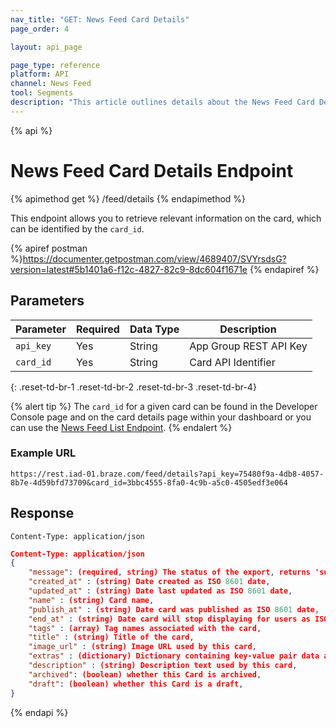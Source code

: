 ```yaml
---
nav_title: "GET: News Feed Card Details"
page_order: 4

layout: api_page

page_type: reference
platform: API
channel: News Feed
tool: Segments
description: "This article outlines details about the News Feed Card Details endpoint."
---
```

{% api %}
# News Feed Card Details Endpoint
{% apimethod get %}
/feed/details
{% endapimethod %}

This endpoint allows you to retrieve relevant information on the card, which can be identified by the `card_id`.

{% apiref postman %}https://documenter.getpostman.com/view/4689407/SVYrsdsG?version=latest#5b1401a6-f12c-4827-82c9-8dc604f1671e {% endapiref %}

## Parameters

| Parameter | Required | Data Type | Description            |
| --------- | -------- | --------- | ---------------------- |
| `api_key` | Yes      | String    | App Group REST API Key |
| `card_id` | Yes      | String    | Card API Identifier    |
{: .reset-td-br-1 .reset-td-br-2 .reset-td-br-3  .reset-td-br-4}

{% alert tip %}
The `card_id` for a given card can be found in the Developer Console page and on the card details page within your dashboard or you can use the [News Feed List Endpoint]({{site.baseurl}}/api/endpoints/export/news_feed/get_news_feed_cards/).
{% endalert %}

### Example URL
`https://rest.iad-01.braze.com/feed/details?api_key=75480f9a-4db8-4057-8b7e-4d59bfd73709&card_id=3bbc4555-8fa0-4c9b-a5c0-4505edf3e064`

## Response

`Content-Type: application/json`

```json
Content-Type: application/json
{
    "message": (required, string) The status of the export, returns 'success' when completed without errors,
    "created_at" : (string) Date created as ISO 8601 date,
    "updated_at" : (string) Date last updated as ISO 8601 date,
    "name" : (string) Card name,
    "publish_at" : (string) Date card was published as ISO 8601 date,
    "end_at" : (string) Date card will stop displaying for users as ISO 8601 date,
    "tags" : (array) Tag names associated with the card,
    "title" : (string) Title of the card,
    "image_url" : (string) Image URL used by this card,
    "extras" : (dictionary) Dictionary containing key-value pair data attached to this card,
    "description" : (string) Description text used by this card,
    "archived": (boolean) whether this Card is archived,
    "draft": (boolean) whether this Card is a draft,
}
```

{% endapi %}

